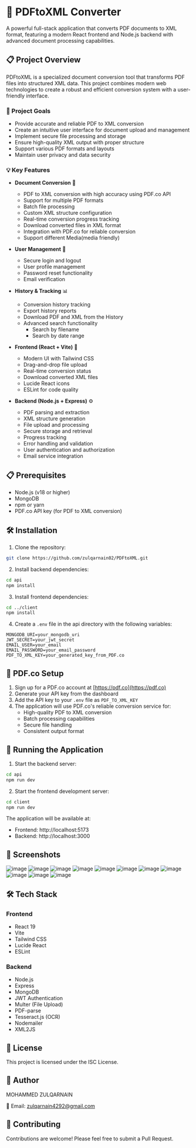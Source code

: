 # 📄 PDFtoXML Converter

A powerful full-stack application that converts PDF documents to XML format, featuring a modern React frontend and Node.js backend with advanced document processing capabilities.

## 📋 Project Overview

PDFtoXML is a specialized document conversion tool that transforms PDF files into structured XML data. This project combines modern web technologies to create a robust and efficient conversion system with a user-friendly interface.

### 🎯 Project Goals
- Provide accurate and reliable PDF to XML conversion
- Create an intuitive user interface for document upload and management
- Implement secure file processing and storage
- Ensure high-quality XML output with proper structure
- Support various PDF formats and layouts
- Maintain user privacy and data security

### 💡 Key Features

- **Document Conversion** 📄
  - PDF to XML conversion with high accuracy using PDF.co API
  - Support for multiple PDF formats
  - Batch file processing
  - Custom XML structure configuration
  - Real-time conversion progress tracking
  - Download converted files in XML format
  - Integration with PDF.co for reliable conversion
  - Support different Media(media friendly)

- **User Management** 👤
  - Secure login and logout
  - User profile management
  - Password reset functionality
  - Email verification

- **History & Tracking** 📊
  - Conversion history tracking
  - Export history reports
  - Download PDF and XML from the History
  - Advanced search functionality
    - Search by filename
    - Search by date range

- **Frontend (React + Vite)** 🎨
  - Modern UI with Tailwind CSS
  - Drag-and-drop file upload
  - Real-time conversion status
  - Download converted XML files
  - Lucide React icons
  - ESLint for code quality

- **Backend (Node.js + Express)** ⚙️
  - PDF parsing and extraction
  - XML structure generation
  - File upload and processing
  - Secure storage and retrieval
  - Progress tracking
  - Error handling and validation
  - User authentication and authorization
  - Email service integration

## 📋 Prerequisites

- Node.js (v18 or higher)
- MongoDB
- npm or yarn
- PDF.co API key (for PDF to XML conversion)

## 🛠️ Installation

1. Clone the repository:
```bash
git clone https://github.com/zulqarnain02/PDFtoXML.git
```

2. Install backend dependencies:
```bash
cd api
npm install
```

3. Install frontend dependencies:
```bash
cd ../client
npm install
```

4. Create a `.env` file in the api directory with the following variables:
```
MONGODB_URI=your_mongodb_uri
JWT_SECRET=your_jwt_secret
EMAIL_USER=your_email
EMAIL_PASSWORD=your_email_password
PDF_TO_XML_KEY=your_generated_key_from_PDF.co
```

## 🔧 PDF.co Setup

1. Sign up for a PDF.co account at [https://pdf.co](https://pdf.co)
2. Generate your API key from the dashboard
3. Add the API key to your `.env` file as `PDF_TO_XML_KEY`
4. The application will use PDF.co's reliable conversion service for:
   - High-quality PDF to XML conversion
   - Batch processing capabilities
   - Secure file handling
   - Consistent output format

## 🚀 Running the Application

1. Start the backend server:
```bash
cd api
npm run dev
```

2. Start the frontend development server:
```bash
cd client
npm run dev
```

The application will be available at:
- Frontend: http://localhost:5173
- Backend: http://localhost:3000

## 📸 Screenshots

![image](https://github.com/user-attachments/assets/21055cb6-694a-4e1b-915a-bccac3ea2d62)
![image](https://github.com/user-attachments/assets/46ed4185-59d1-4abf-bd56-2d5426364a4a)
![image](https://github.com/user-attachments/assets/27cb939b-e180-49ca-9813-cb89c9e2ecc8)  ![image](https://github.com/user-attachments/assets/67ddc5d4-adaa-4c3a-9de2-6455befe12e4)
![image](https://github.com/user-attachments/assets/455874ef-6704-4b48-af6d-422fe9e252b9)
![image](https://github.com/user-attachments/assets/3947b54e-c32a-42e7-8538-ea50bc442ed8)
![image](https://github.com/user-attachments/assets/5be0907b-ef7c-4b7b-b31f-c492d5214e48)
![image](https://github.com/user-attachments/assets/7b5fb163-9ec9-48d6-9ebd-5a636ea277ed)
![image](https://github.com/user-attachments/assets/b9a18214-0644-403e-be85-08c9db43e35f)
![image](https://github.com/user-attachments/assets/0131af6e-da08-4773-9230-f64f0ab54ee5)
![image](https://github.com/user-attachments/assets/a146e190-85ef-4518-9eb2-11d89b5a1a08)





## 🛠️ Tech Stack

### Frontend
- React 19
- Vite
- Tailwind CSS
- Lucide React
- ESLint

### Backend
- Node.js
- Express
- MongoDB
- JWT Authentication
- Multer (File Upload)
- PDF-parse
- Tesseract.js (OCR)
- Nodemailer
- XML2JS

## 📝 License

This project is licensed under the ISC License.

## 👥 Author

MOHAMMED ZULQARNAIN

📧 Email: [zulqarnain4292@gmail.com](mailto:zulqarnain4292@gmail.com)

## 🤝 Contributing

Contributions are welcome! Please feel free to submit a Pull Request. 
